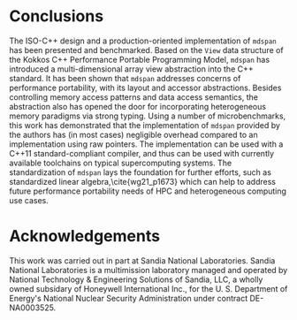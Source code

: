 
Conclusions
===========

The ISO-C++ design and a production-oriented implementation of `mdspan` has been presented and benchmarked.
Based on the `View` data structure of the Kokkos C++ Performance Portable Programming Model, `mdspan` has introduced a multi-dimensional array view abstraction into the C++ standard. 
It has been shown that `mdspan` addresses concerns of performance portability, with its layout and accessor abstractions. 
Besides controlling memory access patterns and data access semantics, the abstraction also has opened the door for incorporating heterogeneous memory paradigms via strong typing.
Using a number of microbenchmarks, this work has demonstrated that the implementation of `mdspan` provided by the authors has (in most cases) negligible overhead compared to an implementation using raw pointers.
The implementation can be used with a C++11 standard-compliant compiler, and thus can be used with currently available toolchains on typical supercomputing systems.
The standardization of `mdspan` lays the foundation for further efforts, such as standardized linear algebra,\cite{wg21_p1673} which can help to address future performance portability needs of HPC and heterogeneous computing use cases.

Acknowledgements
================

This work was carried out in part at Sandia National Laboratories.
Sandia National Laboratories is a multimission laboratory managed and operated by National Technology & Engineering Solutions of Sandia, LLC, a wholly owned subsidary of Honeywell International Inc., for the U. S. Department of Energy's National Nuclear Security Administration under contract DE-NA0003525.
